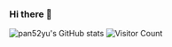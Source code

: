 ### Hi there 👋
![pan52yu's GitHub stats](https://github-readme-stats.vercel.app/api?username=pan52yu&show_icons=true&theme=tokyonight)
![Visitor Count](https://profile-counter.glitch.me/pan52yu/count.svg)
<!--
**pan52yu/pan52yu** is a ✨ _special_ ✨ repository because its `README.md` (this file) appears on your GitHub profile.

Here are some ideas to get you started:

- 🔭 I’m currently working on ...
- 🌱 I’m currently learning ...
- 👯 I’m looking to collaborate on ...
- 🤔 I’m looking for help with ...
- 💬 Ask me about ...
- 📫 How to reach me: ...
- 😄 Pronouns: ...
- ⚡ Fun fact: ....
-->
